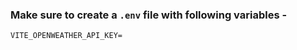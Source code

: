 

### Make sure to create a `.env` file with following variables -

```
VITE_OPENWEATHER_API_KEY=
```
